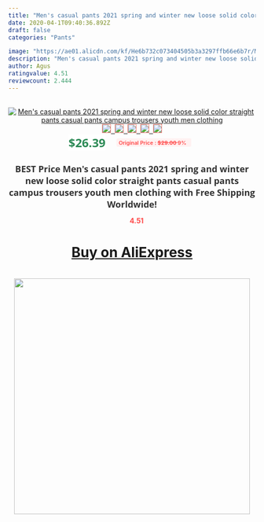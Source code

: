 ```yaml
---
title: "Men's casual pants 2021 spring and winter new loose solid color straight pants casual pants campus trousers  youth men clothing"
date: 2020-04-1T09:40:36.892Z
draft: false
categories: "Pants"

image: "https://ae01.alicdn.com/kf/He6b732c073404505b3a3297ffb66e6b7r/Men-s-casual-pants-2021-spring-and-winter-new-loose-solid-color-straight-pants-casual-pants.jpg"
description: "Men's casual pants 2021 spring and winter new loose solid color straight pants casual pants campus trousers  youth men clothing"
author: Agus
ratingvalue: 4.51
reviewcount: 2.444
---
```

<br>
<div style="text-align: center;">
<a href="https://s.click.aliexpress.com/e/_ANwFhL" target="_blank" rel="nofollow noopener noreferrer"><img alt="Men's casual pants 2021 spring and winter new loose solid color straight pants casual pants campus trousers  youth men clothing" class="magnifier-image" src="https://ae01.alicdn.com/kf/He6b732c073404505b3a3297ffb66e6b7r/Men-s-casual-pants-2021-spring-and-winter-new-loose-solid-color-straight-pants-casual-pants.jpg_640x640.jpg">
<br>
<img style="border:1px solid salmon" src="https://ae01.alicdn.com/kf/He6b732c073404505b3a3297ffb66e6b7r/Men-s-casual-pants-2021-spring-and-winter-new-loose-solid-color-straight-pants-casual-pants.jpg_120x120.jpg">&nbsp;&nbsp;<img style="border:1px solid salmon" src="https://ae01.alicdn.com/kf/H630c3d7411f74081a547cb40866b627e3/Men-s-casual-pants-2021-spring-and-winter-new-loose-solid-color-straight-pants-casual-pants.jpg_120x120.jpg">&nbsp;&nbsp;<img style="border:1px solid salmon" src="https://ae01.alicdn.com/kf/Hf3a8777a564543dbbdd6b39b673665e4V/Men-s-casual-pants-2021-spring-and-winter-new-loose-solid-color-straight-pants-casual-pants.jpg_120x120.jpg">&nbsp;&nbsp;<img style="border:1px solid salmon" src="https://ae01.alicdn.com/kf/H78abaeec0b8044fd81eb96a47671d308T/Men-s-casual-pants-2021-spring-and-winter-new-loose-solid-color-straight-pants-casual-pants.jpg_120x120.jpg">&nbsp;&nbsp;<img style="border:1px solid salmon" src="https://ae01.alicdn.com/kf/Hfe8d9a44087646e884bb9b916a5b7628F/Men-s-casual-pants-2021-spring-and-winter-new-loose-solid-color-straight-pants-casual-pants.jpg_120x120.jpg"></a></div><br0>
<div style="text-align: center;"><span style="background-color: white; border: 0px; box-sizing: border-box; color: seagreen; display: inline-block; font-family: &quot;open sans&quot; , &quot;arial&quot; , &quot;helvetica&quot; , sans-serif , &quot;heiti&quot;; font-size: 24px; font-stretch: inherit; font-weight: 700; line-height: inherit; margin: 0px 10px 0px 0px; padding: 0px; vertical-align: middle;">$26.39 </span>
<span style="background: rgb(255 , 241 , 241); border-radius: 3px; border: 0px; box-sizing: border-box; color: #ff4747; display: inline-block; font-family: inherit; font-size: 12px; font-stretch: inherit; font-style: inherit; font-variant: inherit; font-weight: 600; line-height: inherit; margin: 0px; padding: 2px 5px; transform: scale(0.9); vertical-align: middle;">Original Price : <b style="text-decoration: line-through;">$29.00 </b> 9%&nbsp;&nbsp;</span></div>
<h1 style="color: #333333; display: inline-block; font-family: &quot;open sans&quot; , &quot;arial&quot; , &quot;helvetica&quot; , sans-serif , &quot;heiti&quot;; font-size: 18px; font-stretch: inherit; font-weight: 700; text-align: center;">BEST Price Men's casual pants 2021 spring and winter new loose solid color straight pants casual pants campus trousers  youth men clothing with Free Shipping Worldwide!</h1>
<div style="color: #ff4747; text-align: center;">
<img src="https://4.bp.blogspot.com/-M0ZcTcb-5uY/XleCXlxnR4I/AAAAAAAAAEc/OrjgMkXV1oMQFaCRZj5HQwOCBcu3w1FegCPcBGAYYCw/s1600/star.png" style="height: 15px;">&nbsp;<b>4.51</b></div>
<div class="button_cont" align="center"><a class="buynow_a" href="https://s.click.aliexpress.com/e/_ANwFhL" target="_blank" rel="nofollow noopener noreferrer"><H1>Buy on AliExpress</H1></a></div><br>
<div class="separator" style="clear: both; text-align: center;">
<img src="https://lh3.googleusercontent.com/-pTy5HemUv9M/XlePHvY0dAI/AAAAAAAAAE4/0nX5iRUoIWY8eMW9Dpxeirr157OZliDIgCLcBGAsYHQ/s1600/badge.gif" width="480">
</div>
